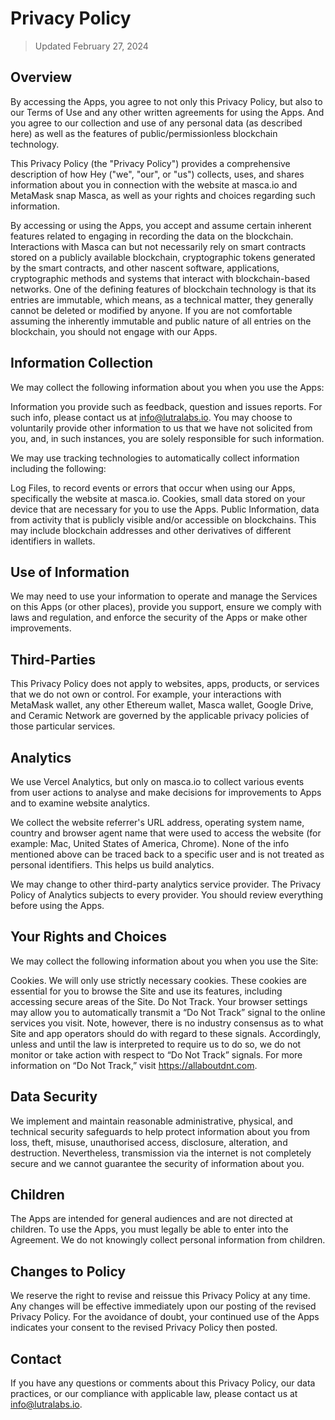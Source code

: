 # Privacy Policy
> Updated February 27, 2024

## Overview
By accessing the Apps, you agree to not only this Privacy Policy, but also to our Terms of Use and any other written agreements for using the Apps. And you agree to our collection and use of any personal data (as described here) as well as the features of public/permissionless blockchain technology.

This Privacy Policy (the "Privacy Policy") provides a comprehensive description of how Hey ("we", "our", or "us") collects, uses, and shares information about you in connection with the website at masca.io and MetaMask snap Masca, as well as your rights and choices regarding such information.

By accessing or using the Apps, you accept and assume certain inherent features related to engaging in recording the data on the blockchain. Interactions with Masca can but not necessarily rely on smart contracts stored on a publicly available blockchain, cryptographic tokens generated by the smart contracts, and other nascent software, applications, cryptographic methods and systems that interact with blockchain-based networks. One of the defining features of blockchain technology is that its entries are immutable, which means, as a technical matter, they generally cannot be deleted or modified by anyone. If you are not comfortable assuming the inherently immutable and public nature of all entries on the blockchain, you should not engage with our Apps.

## Information Collection
We may collect the following information about you when you use the Apps:

Information you provide such as feedback, question and issues reports. For such info, please contact us at info@lutralabs.io. You may choose to voluntarily provide other information to us that we have not solicited from you, and, in such instances, you are solely responsible for such information.

We may use tracking technologies to automatically collect information including the following:

Log Files, to record events or errors that occur when using our Apps, specifically the website at masca.io.
Cookies, small data stored on your device that are necessary for you to use the Apps.
Public Information, data from activity that is publicly visible and/or accessible on blockchains. This may include blockchain addresses and other derivatives of different identifiers in wallets.

## Use of Information
We may need to use your information to operate and manage the Services on this Apps (or other places), provide you support, ensure we comply with laws and regulation, and enforce the security of the Apps or make other improvements.

## Third-Parties
This Privacy Policy does not apply to websites, apps, products, or services that we do not own or control. For example, your interactions with MetaMask wallet, any other Ethereum wallet, Masca wallet, Google Drive, and Ceramic Network are governed by the applicable privacy policies of those particular services.

##  Analytics
We use Vercel Analytics, but only on masca.io to collect various events from user actions to analyse and make decisions for improvements to Apps and to examine website analytics.

We collect the website referrer's URL address, operating system name, country and browser agent name that were used to access the website (for example: Mac, United States of America, Chrome). None of the info mentioned above can be traced back to a specific user and is not treated as personal identifiers. This helps us build analytics.

We may change to other third-party analytics service provider. The Privacy Policy of Analytics subjects to every provider. You should review everything before using the Apps.

## Your Rights and Choices
We may collect the following information about you when you use the Site:

Cookies. We will only use strictly necessary cookies. These cookies are essential for you to browse the Site and use its features, including accessing secure areas of the Site.
Do Not Track. Your browser settings may allow you to automatically transmit a “Do Not Track” signal to the online services you visit. Note, however, there is no industry consensus as to what Site and app operators should do with regard to these signals. Accordingly, unless and until the law is interpreted to require us to do so, we do not monitor or take action with respect to “Do Not Track” signals. For more information on “Do Not Track,” visit https://allaboutdnt.com.

## Data Security
We implement and maintain reasonable administrative, physical, and technical security safeguards to help protect information about you from loss, theft, misuse, unauthorised access, disclosure, alteration, and destruction. Nevertheless, transmission via the internet is not completely secure and we cannot guarantee the security of information about you.

## Children
The Apps are intended for general audiences and are not directed at children. To use the Apps, you must legally be able to enter into the Agreement. We do not knowingly collect personal information from children.

## Changes to Policy
We reserve the right to revise and reissue this Privacy Policy at any time. Any changes will be effective immediately upon our posting of the revised Privacy Policy. For the avoidance of doubt, your continued use of the Apps indicates your consent to the revised Privacy Policy then posted.

## Contact
If you have any questions or comments about this Privacy Policy, our data practices, or our compliance with applicable law, please contact us at info@lutralabs.io.
